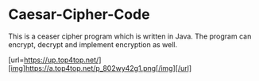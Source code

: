 # Caesar-Cipher-Code
This is a ceaser cipher program which is written in Java. The program can encrypt, decrypt and implement encryption as well. 



[url=https://up.top4top.net/][img]https://a.top4top.net/p_802wy42g1.png[/img][/url]
